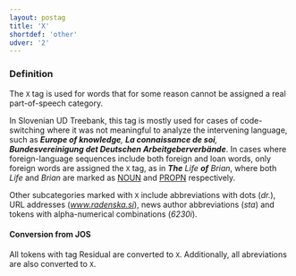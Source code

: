 ```yaml
---
layout: postag
title: 'X'
shortdef: 'other'
udver: '2'
---
```

### Definition

The `X` tag is used for words that for some reason cannot be assigned a real part-of-speech category.

In Slovenian UD Treebank, this tag is mostly used for cases of code-switching where it was not meaningful to analyze the intervening language, such as _<b>Europe of knowledge</b>, <b>La connaissance de soi</b>, <b>Bundesvereinigung det Deutschen Arbeitgeberverbände</b>_. In cases where foreign-language sequences include both foreign and loan words, only foreign words are assigned the `X` tag, as in _<b>The</b> Life <b>of</b> Brian_, where both _Life_ and _Brian_ are marked as [NOUN]() and [PROPN]() respectively.

Other subcategories marked with `X` include abbreviations with dots (_dr._), URL addresses (_www.radenska.si_), news author abbreviations (_sta_) and tokens with alpha-numerical combinations (_6230i_).

#### Conversion from JOS

All tokens with tag Residual are converted to `X`. Additionally, all abreviations are also converted to `X`.
<!-- Interlanguage links updated Ne 5. května 2024, 18:19:44 CEST -->
